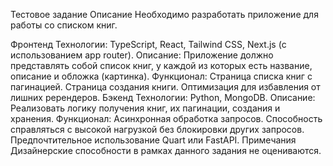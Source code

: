 Тестовое задание
Описание
Необходимо разработать приложение для работы со списком книг.

Фронтенд
Технологии: TypeScript, React, Tailwind CSS, Next.js (с использованием app router).
Описание: Приложение должно представлять собой список книг, у каждой из которых есть название, описание и обложка (картинка).
Функционал:
Страница списка книг с пагинацией.
Страница создания книги.
Оптимизация для избавления от лишних ререндеров.
Бэкенд
Технологии: Python, MongoDB.
Описание: Реализовать логику получения книг, их пагинации, создания и хранения.
Функционал:
Асинхронная обработка запросов.
Способность справляться с высокой нагрузкой без блокировки других запросов.
Предпочтительное использование Quart или FastAPI.
Примечания
Дизайнерские способности в рамках данного задания не оцениваются.
